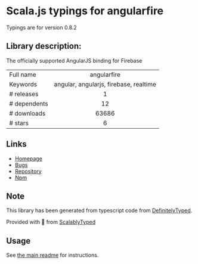 
# Scala.js typings for angularfire

Typings are for version 0.8.2

## Library description:
The officially supported AngularJS binding for Firebase

|                    |                 |
| ------------------ | :-------------: |
| Full name          | angularfire |
| Keywords           | angular, angularjs, firebase, realtime |
| # releases         | 1 |
| # dependents       | 12 |
| # downloads        | 63686 |
| # stars            | 6 |

## Links
- [Homepage](https://github.com/firebase/angularfire)
- [Bugs](https://github.com/firebase/angularfire/issues)
- [Repository](https://github.com/firebase/angularfire)
- [Npm](https://www.npmjs.com/package/angularfire)
    


## Note
This library has been generated from typescript code from [DefinitelyTyped](https://definitelytyped.org).

Provided with :purple_heart: from [ScalablyTyped](https://github.com/oyvindberg/ScalablyTyped)

## Usage
See [the main readme](../../readme.md) for instructions.


